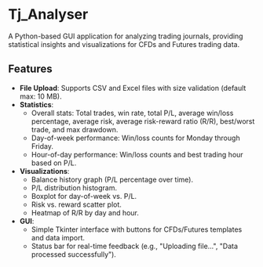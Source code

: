 # Tj_Analyser

A Python-based GUI application for analyzing trading journals, providing statistical insights and visualizations for CFDs and Futures trading data.

## Features

- **File Upload**: Supports CSV and Excel files with size validation (default max: 10 MB).
- **Statistics**:
  - Overall stats: Total trades, win rate, total P/L, average win/loss percentage, average risk, average risk-reward ratio (R/R), best/worst trade, and max drawdown.
  - Day-of-week performance: Win/loss counts for Monday through Friday.
  - Hour-of-day performance: Win/loss counts and best trading hour based on P/L.
- **Visualizations**:
  - Balance history graph (P/L percentage over time).
  - P/L distribution histogram.
  - Boxplot for day-of-week vs. P/L.
  - Risk vs. reward scatter plot.
  - Heatmap of R/R by day and hour.
- **GUI**:
  - Simple Tkinter interface with buttons for CFDs/Futures templates and data import.
  - Status bar for real-time feedback (e.g., "Uploading file...", "Data processed successfully").
